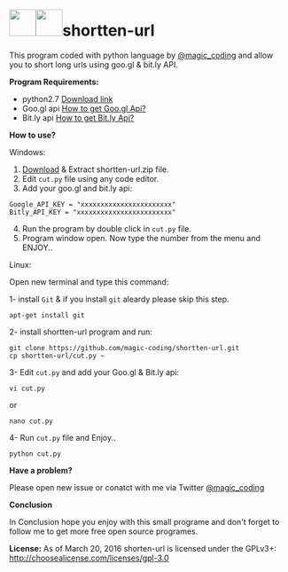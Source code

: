 # <img src="https://ee5817f8e2e9a2e34042-3365e7f0719651e5b8d0979bce83c558.ssl.cf5.rackcdn.com/python.png" width="48"><img src="https://blog.shareaholic.com/wp-content/uploads/2015/06/shortlink.png" width="48">shortten-url
This program coded with python language by [@magic_coding](www.twitter.com/magic_coding) and allow you to short long urls using goo.gl &amp; bit.ly API.


**Program Requirements:**

- python2.7 [Download link](https://www.python.org/download/releases/2.7/)
- Goo.gl api [How to get Goo.gl Api?](http://wp2x.com/sign-goo-gl-api-key/)
- Bit.ly api [How to get Bit.ly Api?](http://support.bitly.com/knowledgebase/articles/76785-how-do-i-find-my-api-key-)


**How to use?**

Windows:

1. [Download](https://github.com/magic-coding/shortten-url/archive/master.zip) & Extract shortten-url.zip file.
2. Edit `cut.py` file using any code editor.
3. Add your goo.gl and bit.ly api:
```
Google_API_KEY = "xxxxxxxxxxxxxxxxxxxxxxx"
Bitly_API_KEY = "xxxxxxxxxxxxxxxxxxxxxxxx"
```
4. Run the program by double click in `cut.py` file.
5. Program window open. Now type the number from the menu and ENJOY..

Linux:

Open new terminal and type this command:

1- install `Git` & if you install `git` aleardy please skip this step.
```
apt-get install git
```
2- install shortten-url program and run:
```
git clone https://github.com/magic-coding/shortten-url.git
cp shortten-url/cut.py ~
```
3- Edit `cut.py` and add your Goo.gl & Bit.ly api:
```
vi cut.py
```
or
```
nano cut.py
```
4- Run `cut.py` file and Enjoy..
```
python cut.py
```

**Have a problem?**

Please open new issue or conatct with me via Twitter [@magic_coding](http://www.twitter.com/magic_coding)


**Conclusion**

In Conclusion hope you enjoy with this small programe and don't forget to follow me to get more free open source programes.

**License:**
As of March 20, 2016 shorten-url is licensed under the GPLv3+: http://choosealicense.com/licenses/gpl-3.0
